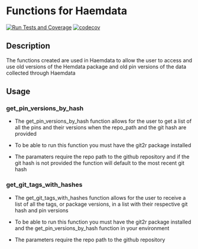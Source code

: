 # Functions for Haemdata

<!-- badges: start -->
[![Run Tests and Coverage](https://github.com/your-username/your-repo-name/actions/workflows/run-tests.yaml/badge.svg)](https://github.com/your-username/your-repo-name/actions/workflows/run-tests.yaml)
[![codecov](https://codecov.io/gh/your-username/your-repo-name/branch/main/graph/badge.svg)](https://codecov.io/gh/your-username/your-repo-name)

  <!-- badges: end -->

## Description

The functions created are used in Haemdata to allow the user to access and use old versions of the Hemdata package and old pin versions of the data collected through Haemdata

## Usage

### get_pin_versions_by_hash

-   The get_pin_versions_by_hash function allows for the user to get a list of all the pins and their versions when the repo_path and the git hash are provided

-   To be able to run this function you must have the git2r package installed

-   The paramaters require the repo path to the github repository and if the git hash is not provided the function will default to the most recent git hash

### get_git_tags_with_hashes

-   The get_git_tags_with_hashes function allows for the user to receive a list of all the tags, or package versions, in a list with their respective git hash and pin versions

-   To be able to run this function you must have the git2r package installed and the get_pin_versions_by_hash function in your environment

-   The parameters require the repo path to the github repository

